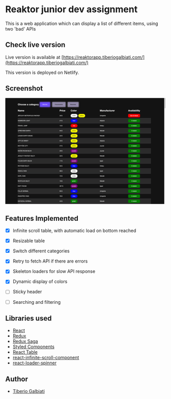 # Reaktor junior dev assignment

This is a web application which can display a list of different items, using two 'bad' APIs 

## Check live version

Live version is available at [https://reaktorapp.tiberiogalbiati.com/](https://reaktorapp.tiberiogalbiati.com/)

This version is deployed on Netlify.


## Screenshot

![](screenshot.png)

## Features Implemented

- [x] Infinite scroll table, with automatic load on bottom reached
- [x] Resizable table
- [x] Switch different categories
- [x] Retry to fetch API if there are errors
- [x] Skeleton loaders for slow API response
- [x] Dynamic display of colors

- [ ] Sticky header
- [ ] Searching and filtering



## Libraries used
* [React](https://reactjs.org/)
* [Redux](https://redux.js.org/)
* [Redux Saga](https://redux-saga.js.org/)
* [Styled Components](https://styled-components.com/)
* [React Table](https://github.com/tannerlinsley/react-table)
* [react-infinite-scroll-component](https://github.com/ankeetmaini/react-infinite-scroll-component)
* [react-loader-spinner](https://www.npmjs.com/package/react-loader-spinner)

## Author
* [Tiberio Galbiati](https://github.com/TiberioG)
